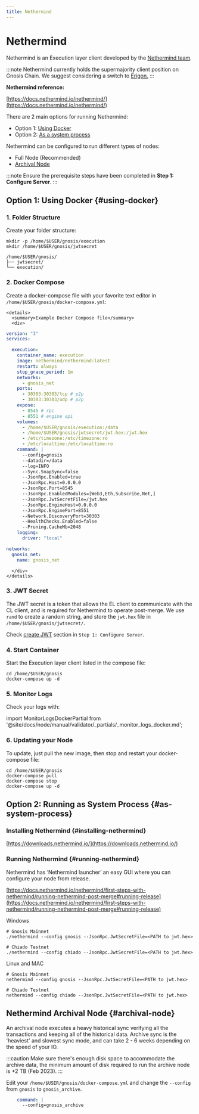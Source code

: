```yaml
---
title: Nethermind
---
```


# Nethermind

Nethermind is an Execution layer client developed by the [Nethermind team](https://nethermind.io/nethermind-client/).

:::note
Nethermind currently holds the supermajority client position on Gnosis Chain. We suggest considering a switch to [Erigon.](https://docs.gnosischain.com/node/manual/execution/erigon)
:::

**Nethermind reference:**

[https://docs.nethermind.io/nethermind/](https://docs.nethermind.io/nethermind/)

There are 2 main options for running Nethermind:
* Option 1: [Using Docker](#using-docker)
* Option 2: [As a system process](#as-system-process)

Nethermind can be configured to run different types of nodes:
* Full Node (Recommended)
* [Archival Node](#archival-node)


:::note
Ensure the prerequisite steps have been completed in **Step 1: Configure Server**.
:::

## Option 1: Using Docker {#using-docker}


### 1. Folder Structure

Create your folder structure:

```shell
mkdir -p /home/$USER/gnosis/execution
mkdir /home/$USER/gnosis/jwtsecret
```

```
/home/$USER/gnosis/
├── jwtsecret/
└── execution/
```


### 2. Docker Compose

Create a docker-compose file with your favorite text editor in `/home/$USER/gnosis/docker-compose.yml`:

```mdx-code-block
<details>
  <summary>Example Docker Compose file</summary>
  <div>
```

```yaml title="/home/$USER/gnosis/docker-compose.yml"
version: "3"
services:

  execution:
    container_name: execution
    image: nethermind/nethermind:latest
    restart: always
    stop_grace_period: 1m
    networks:
      - gnosis_net
    ports:
      - 30303:30303/tcp # p2p
      - 30303:30303/udp # p2p
    expose:
      - 8545 # rpc
      - 8551 # engine api
    volumes:
      - /home/$USER/gnosis/execution:/data
      - /home/$USER/gnosis/jwtsecret/jwt.hex:/jwt.hex
      - /etc/timezone:/etc/timezone:ro
      - /etc/localtime:/etc/localtime:ro
    command: |
      --config=gnosis
      --datadir=/data
      --log=INFO
      --Sync.SnapSync=false
      --JsonRpc.Enabled=true
      --JsonRpc.Host=0.0.0.0
      --JsonRpc.Port=8545
      --JsonRpc.EnabledModules=[Web3,Eth,Subscribe,Net,]
      --JsonRpc.JwtSecretFile=/jwt.hex
      --JsonRpc.EngineHost=0.0.0.0
      --JsonRpc.EnginePort=8551
      --Network.DiscoveryPort=30303
      --HealthChecks.Enabled=false
      --Pruning.CacheMb=2048
    logging:
      driver: "local"

networks:
  gnosis_net:
    name: gnosis_net
```

```mdx-code-block
  </div>
</details>
```


### 3. JWT Secret

The JWT secret is a token that allows the EL client to communicate with the CL client, and is required for Nethermind to operate post-merge. We use `rand` to create a random string, and store the `jwt.hex` file in `/home/$USER/gnosis/jwtsecret/`.

Check [create JWT](../configure-server.md#create-jwt) section in `Step 1: Configure Server`.

### 4. Start Container

Start the Execution layer client listed in the compose file:

```shell
cd /home/$USER/gnosis
docker-compose up -d
```


### 5. Monitor Logs

Check your logs with:

import MonitorLogsDockerPartial from '@site/docs/node/manual/validator/_partials/_monitor_logs_docker.md';

<MonitorLogsDockerPartial />


### 6. Updating your Node

To update, just pull the new image, then stop and restart your docker-compose file:

```shell
cd /home/$USER/gnosis
docker-compose pull
docker-compose stop
docker-compose up -d
```

## Option 2: Running as System Process {#as-system-process}

### Installing Nethermind {#installing-nethermind}

[https://downloads.nethermind.io/](https://downloads.nethermind.io/)


### Running Nethermind {#running-nethermind}

Nethermind has ‘Nethermind launcher’ an easy GUI where you can configure your node from release.

[https://docs.nethermind.io/nethermind/first-steps-with-nethermind/running-nethermind-post-merge#running-release](https://docs.nethermind.io/nethermind/first-steps-with-nethermind/running-nethermind-post-merge#running-release)

Windows
```
# Gnosis Mainnet
./nethermind --config gnosis --JsonRpc.JwtSecretFile=<PATH to jwt.hex>

# Chiado Testnet
./nethermind --config chiado --JsonRpc.JwtSecretFile=<PATH to jwt.hex>
```

Linux and MAC
```
# Gnosis Mainnet
nethermind --config gnosis --JsonRpc.JwtSecretFile=<PATH to jwt.hex>

# Chiado Testnet
nethermind --config chiado --JsonRpc.JwtSecretFile=<PATH to jwt.hex>
```


## Nethermind Archival Node {#archival-node}

An archival node executes a heavy historical sync verifying all the transactions and keeping all of the historical data. Archive sync is the 'heaviest' and slowest sync mode, and can take 2 - 6 weeks depending on the speed of your IO.

:::caution
Make sure there's enough disk space to accommodate the archive data, the minimum amount of disk required to run the archive node is +2 TB (Feb 2023).
:::

Edit your `/home/$USER/gnosis/docker-compose.yml` and change the `--config` from `gnosis` to `gnosis_archive`.

```yaml
    command: |
      --config=gnosis_archive
```

